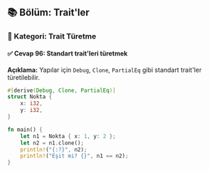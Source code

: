 ## 📚 Bölüm: Trait'ler  
### 🔹 Kategori: Trait Türetme  
#### ✅ Cevap 96: Standart trait'leri türetmek

**Açıklama:**
Yapılar için `Debug`, `Clone`, `PartialEq` gibi standart trait'ler türetilebilir.

```rust
#[derive(Debug, Clone, PartialEq)]
struct Nokta {
    x: i32,
    y: i32,
}

fn main() {
    let n1 = Nokta { x: 1, y: 2 };
    let n2 = n1.clone();
    println!("{:?}", n2);
    println!("Eşit mi? {}", n1 == n2);
}
```
